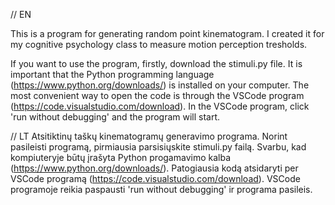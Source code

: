 // EN

This is a program for generating random point kinematogram. I created it for my cognitive psychology class to measure motion perception tresholds. 

If you want to use the program, firstly, download the stimuli.py file. It is important that the Python programming language (https://www.python.org/downloads/) is installed on your computer. 
The most convenient way to open the code is through the VSCode program (https://code.visualstudio.com/download). In the VSCode program, click 'run without debugging' and the program will start.


// LT
Atsitiktinų taškų kinematogramų generavimo programa.
Norint pasileisti programą, pirmiausia parsisiųskite stimuli.py failą.
Svarbu, kad kompiuteryje būtų įrašyta Python progamavimo kalba (https://www.python.org/downloads/). 
Patogiausia kodą atsidaryti per VSCode programą (https://code.visualstudio.com/download).
VSCode programoje reikia paspausti 'run without debugging' ir programa pasileis.
